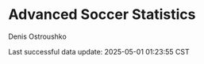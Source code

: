 # Advanced Soccer Statistics
Denis Ostroushko

<!-- gfm -->

Last successful data update: 2025-05-01 01:23:55 CST
